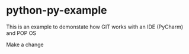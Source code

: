 # python-py-example
This is an example to demonstate how GIT works with an IDE (PyCharm) and POP OS

Make a change